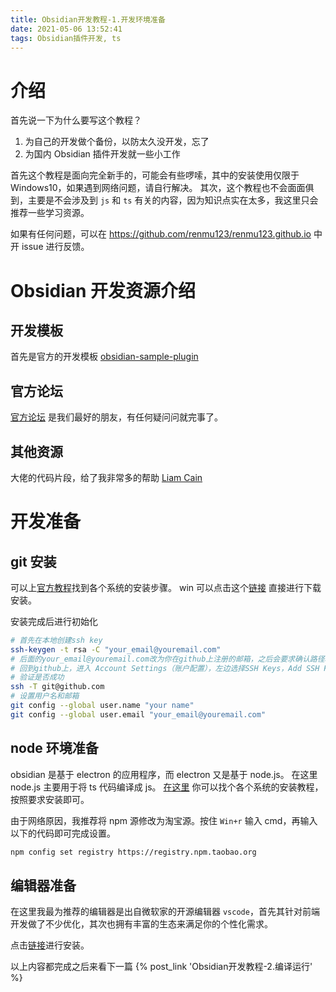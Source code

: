 ```yaml
---
title: Obsidian开发教程-1.开发环境准备
date: 2021-05-06 13:52:41
tags: Obsidian插件开发, ts
---
```


# 介绍

首先说一下为什么要写这个教程？

1. 为自己的开发做个备份，以防太久没开发，忘了
2. 为国内 Obsidian 插件开发就一些小工作

首先这个教程是面向完全新手的，可能会有些啰嗦，其中的安装使用仅限于 Windows10，如果遇到网络问题，请自行解决。
其次，这个教程也不会面面俱到，主要是不会涉及到 `js` 和 `ts` 有关的内容，因为知识点实在太多，我这里只会推荐一些学习资源。

如果有任何问题，可以在 https://github.com/renmu123/renmu123.github.io 中开 issue 进行反馈。

<!-- more -->

# Obsidian 开发资源介绍

## 开发模板

首先是官方的开发模板 [obsidian-sample-plugin](https://github.com/obsidianmd/obsidian-sample-plugin)

## 官方论坛

[官方论坛](https://forum.obsidian.md/) 是我们最好的朋友，有任何疑问问就完事了。

## 其他资源

大佬的代码片段，给了我非常多的帮助 [Liam Cain](https://liamca.in/hello)

# 开发准备

## git 安装

可以上[官方教程](https://git-scm.com/book/zh/v2/%E8%B5%B7%E6%AD%A5-%E5%AE%89%E8%A3%85-Git)找到各个系统的安装步骤。
win 可以点击这个[链接](https://git-scm.com/download/win) 直接进行下载安装。

安装完成后进行初始化

```bash
# 首先在本地创建ssh key
ssh-keygen -t rsa -C "your_email@youremail.com"
# 后面的your_email@youremail.com改为你在github上注册的邮箱，之后会要求确认路径和输入密码，我们这使用默认的一路回车就行。成功的话会在~/下生成.ssh文件夹，进去，打开id_rsa.pub，复制里面的key。
# 回到github上，进入 Account Settings（账户配置），左边选择SSH Keys，Add SSH Key,title随便填，粘贴在你电脑上生成的key。
# 验证是否成功
ssh -T git@github.com
# 设置用户名和邮箱
git config --global user.name "your name"
git config --global user.email "your_email@youremail.com"
```

## node 环境准备

obsidian 是基于 electron 的应用程序，而 electron 又是基于 node.js。
在这里 node.js 主要用于将 ts 代码编译成 js。
[在这里](https://nodejs.org/en/download/) 你可以找个各个系统的安装教程，按照要求安装即可。

由于网络原因，我推荐将 npm 源修改为淘宝源。按住 `Win+r` 输入 cmd，再输入以下的代码即可完成设置。

```bash
npm config set registry https://registry.npm.taobao.org
```

## 编辑器准备

在这里我最为推荐的编辑器是出自微软家的开源编辑器 `vscode`，首先其针对前端开发做了不少优化，其次也拥有丰富的生态来满足你的个性化需求。

点击[链接](https://code.visualstudio.com/)进行安装。

以上内容都完成之后来看下一篇 {% post_link 'Obsidian开发教程-2.编译运行' %}
